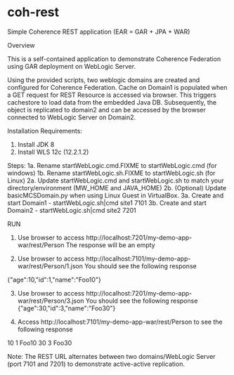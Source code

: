 # coh-rest
Simple Coherence REST application (EAR = GAR + JPA + WAR)

Overview

This is a self-contained application to demonstrate Coherence Federation using GAR deployment on WebLogic Server.

Using the provided scripts, two weblogic domains are created and configured for Coherence Federation. Cache on Domain1 is populated when a GET request for REST Resource is accessed via browser. This triggers cachestore to load data from the embedded Java DB. Subsequently, the object is replicated to domain2 and can be accessed by the browser connected to WebLogic Server on Domain2.



Installation Requirements:
1. Install JDK 8
2. Install WLS 12c (12.2.1.2)


Steps:
1a. Rename startWebLogic.cmd.FIXME to startWebLogic.cmd (for windows)
1b. Rename startWebLogic.sh.FIXME to startWebLogic.sh (for Linux)
2a. Update startWebLogic.cmd and startWebLogic.sh to match your directory/environment (MW_HOME and JAVA_HOME)
2b. (Optional)  Update basicMCSDomain.py when using Linux Guest in VirtualBox.
3a.   Create and start Domain1 - startWebLogic.sh|cmd site1 7101
3b.   Create and start Domain2 - startWebLogic.sh|cmd site2 7201

RUN

1. Use browser to access http://localhost:7201/my-demo-app-war/rest/Person
The response will be an empty <collection>

2. Use browser to access http://localhost:7101/my-demo-app-war/rest/Person/1.json
You should see the following response

{"age":10,"id":1,"name":"Foo10"}

3. Use browser to access http://localhost:7201/my-demo-app-war/rest/Person/3.json
You should see the following response
{"age":30,"id":3,"name":"Foo30"}

4. Access http://localhost:7101/my-demo-app-war/rest/Person to see the following response
<collection>
<age>10</age>
<id>1</id>
<name>Foo10</name>
<age>30</age>
<id>3</id>
<name>Foo30</name>
</collection>

Note: The REST URL alternates between two domains/WebLogic Server (port 7101 and 7201) to demonstrate active-active replication.





